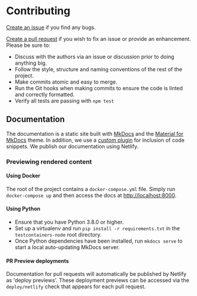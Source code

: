 # Contributing

[Create an issue](https://github.com/testcontainers/testcontainers-node/issues) if you find any bugs.

[Create a pull request](https://github.com/testcontainers/testcontainers-node/pulls) if you wish to fix an issue or provide an enhancement. Please be sure to:
* Discuss with the authors via an issue or discussion prior to doing anything big.
* Follow the style, structure and naming conventions of the rest of the project.
* Make commits atomic and easy to merge.
* Run the Git hooks when making commits to ensure the code is linted and correctly formatted.
* Verify all tests are passing with `npm test`

## Documentation

The documentation is a static site built with [MkDocs](https://www.mkdocs.org/) and the [Material for MkDocs](https://squidfunk.github.io/mkdocs-material/) theme. In addition, we use a [custom plugin](https://github.com/rnorth/mkdocs-codeinclude-plugin) for inclusion of code snippets. We publish our documentation using Netlify.

### Previewing rendered content

#### Using Docker

The root of the project contains a `docker-compose.yml` file. Simply run `docker-compose up` and then access the docs at [http://localhost:8000](http://localhost:8000).

#### Using Python

* Ensure that you have Python 3.8.0 or higher.
* Set up a virtualenv and run `pip install -r requirements.txt` in the `testcontainers-node` root directory.
* Once Python dependencies have been installed, run `mkdocs serve` to start a local auto-updating MkDocs server.

#### PR Preview deployments

Documentation for pull requests will automatically be published by Netlify as 'deploy previews'. These deployment previews can be accessed via the `deploy/netlify` check that appears for each pull request.
